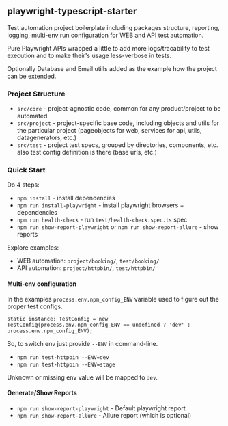 ## playwright-typescript-starter

Test automation project boilerplate including packages structure, reporting, logging, multi-env run configuration for WEB and API test automation.

Pure Playwright APIs wrapped a little to add more logs/tracability to test execution and to make their's usage less-verbose in tests.

Optionally Database and Email utills added as the example how the project can be extended.

### Project Structure

- `src/core`  - project-agnostic code, common for any product/project to be automated
- `src/project`  - project-specific base code, including objects and utils for the particular project (pageobjects for web, services for api, utils, datagenerators, etc.)
- `src/test` - project test specs, grouped by directories, components, etc. also test config definition is there (base urls, etc.)


### Quick Start

Do 4 steps:
- `npm install` - install dependencies
- `npm run install-playwright` - install playwright browsers + dependencies
- `npm run health-check` - run `test/health-check.spec.ts` spec
- `npm run show-report-playwright` or `npm run show-report-allure` - show reports

Explore examples:

- WEB automation: `project/booking/`, `test/booking/`
- API automation: `project/httpbin/`, `test/httpbin/`

#### Multi-env configuration

In the examples `process.env.npm_config_ENV` variable used to figure out the proper test configs.

```
static instance: TestConfig = new TestConfig(process.env.npm_config_ENV == undefined ? 'dev' : process.env.npm_config_ENV);
```

So, to switch env just provide `--ENV` in command-line.

- `npm run test-httpbin --ENV=dev` 
- `npm run test-httpbin --ENV=stage` 

Unknown or missing env value will be mapped to `dev`.


#### Generate/Show Reports

- `npm run show-report-playwright` - Default playwright report
- `npm run show-report-allure` - Allure report (which is optional)
